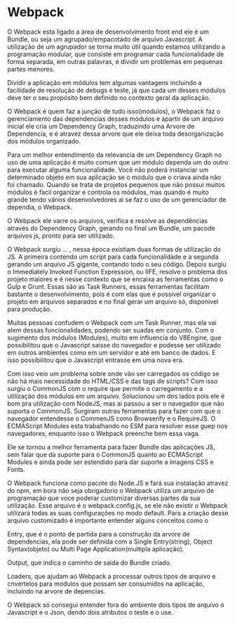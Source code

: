 # Webpack

O Webpack esta ligado a área de desenvolvimento front end ele é um Bundle, ou seja um agrupado/empacotado de arquivo Javascript. A utilização de um agrupador se torna muito útil quando estamos utilizando a programação modular, que consiste em programar cada funcionalidade de forma separada, em outras palavras, é dividir um problemas em pequenas partes menores.

Dividir a aplicação em módulos tem algumas vantagens incluindo a facilidade de resolução de debugs e teste, já que cada um desses módulos deve ter o seu propósito bem definido no contexto geral da aplicação.

O Webpack é quem faz a junção de tudo isso(módulos), o Webpack faz o gerenciamento das dependencias desses módulos e apartir de um arquivo inicial ele cria um Dependency Graph, traduzindo uma Arvore de Dependencia, e é atravez dessa arvore que ele deixa toda desorganização dos módulos organizado. 

Para um melhor entendimento da relevancia de um Dependency Graph no uso de uma aplicação é muito comum que um módulo dependa um do outro para executar alguma funcionalidade. Você não poderá instanciar um determinado objeto em sua aplicação se o módulo que o criava ainda não foi chamado. Quando  se trata de projetos pequenos que não possui muitos módulos é facil organizar e controla os módulos, mas quando é muito grande tendo vários desenvolvedores ai se faz o uso de um gerenciador de dependia, o Webpack.

O Webpack ele varre os arquivos, verifica e resolve as dependências através do Dependency Graph, gerando no final um Bundle, um pacode arquivos js, pronto para ser utilizado.

O Webpack surgiu ... , nessa época existiam duas formas de utilização do JS. A primeira contendo um script para cada funcionalidade e a segunda gerando um arquivo JS gigante, contando todo o seu código. Depois surgiu o Immediately Invoked Function Expression, ou IIFE, resolve o problema dos projeto maiores e é nesse contexto que se encaixa as ferramentas como o Gulp e Grunt. Essas são as   Task Runners, essas ferramentas facilitam bastante o desenvolvimento, pois é com elas que é possivel organizar o projeto em arquivos separados e no final gerar um arquivo só, disponivel para produção.

Muitas pessoas confudem o Webpack com um Task Runner, mas ela vai alem dessas funcionalidades, podendo ser suadas em conjunto. Com o sugimento dos módulos (Modules), muito em influencia do V8Engine, que possibilitou que o Javascript saisse do navegador e podesse ser utilizado em outros ambientes como em um servidor e até em banco de dados. E isso possibilitou que o Javascript entrasse em uma nova era.

Com isso veio um problema sobre onde vão ser carregados os código se não há mais necessidade do HTML/CSS e das tags de scripts? Com isso surgiu o CommonJS com o require que permite o carregamento e a utilização dos módulos em um arquivo. Solucionou um dos lados pois ele é bom pra utilização com NodeJS, mas ai passou a ser o navegador que não suporta o CommonJS. Surgiram outras ferramentas para fazer com que o navegador entendesse o CommenJS como Browserify e o RequireJS. O ECMAScript Modules esta trabalhando no ESM para resolver esse guep nos navegadores, enquanto isso o Webpack preenche bem essa vaga.

Ele se tornou a melhor ferramenta para fazer Bundle das aplicações JS, sem falar que da suporte para o CommonJS quanto ao ECMAScript Modules e ainda pode ser estendido para dar suporte a imagens CSS e Fonts.

O Webpack funciona como pacote do Node.JS e fará sua instalação atravez do npm, em bora não seja obrigadorio o Webpack utiliza um arquivo de programação que voce poderar customizar diversas partes da sua utilização. Esse arquivo é o webpack.config.js, se ele não existir o Webpack utilizará todas as suas configurações no modo default. Para a criação desse arquivo customizado é importante entender alguns conceitos como o 

Entry, que é o ponto de partida para a construção da arvore de dependencias, ela pode ser definida com a Single Entry(string), Object Syntax(objeto) ou Multi Page Application(multipla aplicação).

Output, que indica o caminho de saida do Bundle criado.

Loaders, que ajudam ao Webpack a processar outros tipos de arquivo e cnvertelos para modulos que possam ser consumidos na aplicação, incluindo na arvore de depencias.

O Webpack só consegui entender fora do ambiente dois tipos de arquivo o Javascript e o Json, dendo dois atributos o teste e o use.